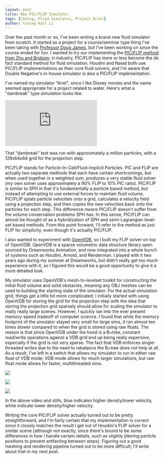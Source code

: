 ```yaml
---
layout: post
title: New PIC/FLIP Simulator
tags: [Coding, Fluid Simulator, Project Ariel]
author: Yining Karl Li
---
```


Over the past month or so, I've been writing a brand new fluid simulator from scratch. It started as a project for a course/seminar type thing I've been taking with [Professor Doug James](http://www.cs.cornell.edu/~djames/), but I've been working on since the course ended for fun. I wanted to try our implementing the [PIC/FLIP method from Zhu and Bridson](http://www.cs.ubc.ca/~rbridson/docs/zhu-siggraph05-sandfluid.pdf); in industry, PIC/FLIP has more or less become the de fact standard method for fluid simulation. Houdini and Naiad both use PIC/FLIP implementations as their core fluid solvers, and I'm aware that Double Negative's in-house simulator is also a PIC/FLIP implementation.

I've named my simulator "Ariel", since I like Disney movies and the name seemed appropriate for a project related to water. Here's what a "dambreak" type simulation looks like:

<div class='embed-container'><iframe src='https://player.vimeo.com/video/87331839' frameborder='0'>PIC/FLIP Simulator Dam Break Test- Ariel View</iframe></div>

That "dambreak" test was run with approximately a million particles, with a 128x64x64 grid for the projection step.

PIC/FLIP stands for Particle-In-Cell/Fluid-Implicit Particles. PIC and FLIP are actually two separate methods that each have certain shortcomings, but when used together in a weighted sum, produces a very stable fluid solver (my own solver uses approximately a 90% FLIP to 10% PIC ratio). PIC/FLIP is similar to SPH in that it's fundamentally a particle based method, but instead of attempting to use external forces to maintain fluid volume, PIC/FLIP splats particle velocities onto a grid, calculates a velocity field using a projection step, and then copies the new velocities back onto the particles for each step. This difference means PIC/FLIP doesn't suffer from the volume conservation problems SPH has. In this sense, PIC/FLIP can almost be thought of as a hybridization of SPH and semi-Lagrangian level-set based methods. From this point forward, I'll refer to the method as just FLIP for simplicity, even though it's actually PIC/FLIP.

I also wanted to experiment with [OpenVDB](http://www.openvdb.org/), so I built my FLIP solver on top of OpenVDB. OpenVDB is a sparse volumetric data structure library open sourced by Dreamworks Animation, and now integrated into a whole bunch of systems such as Houdini, Arnold, and Renderman. I played with it two years ago during my summer at Dreamworks, but didn't really get too much experience with it, so I figured this would be a good opportunity to give it a more detailed look.

My simulator uses OpenVDB's mesh-to-levelset toolkit for constructing the initial fluid volume and solid obstacles, meaning any OBJ meshes can be used to building the starting state of the simulator. For the actual simulation grid, things get a little bit more complicated; I initially started with using OpenVDB for storing the grid for the projection step with the idea that storing the projection grid sparsely should allow for scaling the simulator to really really large scenes. However, I quickly ran into the ever present memory-speed tradeoff of computer science. I found that while the memory footprint of the simulator stayed very small for large sims, it ran almost ten times slower compared to when the grid is stored using raw floats. The reason is that since OpenVDB under the hood is a B+tree, constant read/write operations against a VDB grid end up being really expensive, especially if the grid is not very sparse. The fact that VDB enforces single-threaded writes due to the need to rebalance the B+tree does not help at all. As a result, I've left in a switch that allows my simulator to run in either raw float of VDB mode; VDB mode allows for much larger simulations, but raw float mode allows for faster, multithreaded sims.

[![]({{site.url}}/content/images/2014/Jan/longgrid.0140.png)]({{site.url}}/content/images/2014/Jan/longgrid.0140.png)

[![]({{site.url}}/content/images/2014/Jan/longgrid.0218.png)]({{site.url}}/content/images/2014/Jan/longgrid.0218.png)

[![]({{site.url}}/content/images/2014/Jan/longgrid.0430.png)]({{site.url}}/content/images/2014/Jan/longgrid.0430.png)

In the above video and stills, blue indicates higher density/lower velocity, white indicate lower density/higher velocity.

Writing the core PIC/FLIP solver actually turned out to be pretty straightforward, and I'm fairly certain that my implementation is correct since it closely matches the result I get out of Houdini's FLIP solver for a similar scene (although not exactly, since there's bound to be some differences in how I handle certain details, such as slightly jittering particle positions to prevent artifacting between steps). Figuring out a good meshing and rendering pipeline turned out to be more difficult; I'll write about that in my next post.
